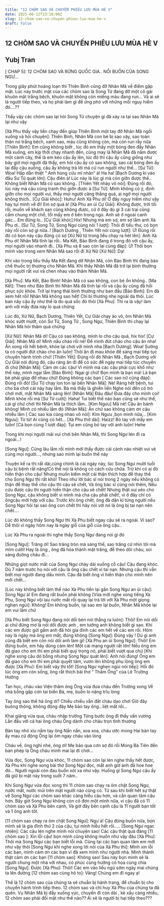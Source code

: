 ```yaml
---
title: "12 CHÒM SAO VÀ CHUYẾN PHIÊU LƯU MÙA HÈ V"
date: 2025-06-12T13:18:00Z
slug: 12-chom-sao-va-chuyen-phieu-luu-mua-he-v
draft: false
---
```


## 12 CHÒM SAO VÀ CHUYẾN PHIÊU LƯU MÙA HÈ V

## Yubj Tran

[ CHAP 5]: 12 CHÒM SAO VÀ RỪNG QUỐC GIA.. NỔI BUỒN CỦA SONG NGƯ…
 
 
 
Trong giây phút hoảng loạn thì Thiên Bình cũng đỡ Nhân Mã về điểm gặp mặt. Lúc này trước mặt của các chòm sao là Song Tử đang đỡ một cô gái khuôn mặt trắng bệch, khuôn mặt không còn miếng máu đang run… Và ai sẽ là người tiếp theo, và họ phải làm gì để ứng phó với những mối nguy hiểm đó….??
 
Thấy vậy các chòm sao lại hỏi Song Tử chuyện gì đã xảy ra tại sao Nhân Mã lại như vậy
 
 
[Xà Phu thấy vậy liền chạy đến giúp Thiên Bình một tay đỡ Nhân Mã ngồi xuống và hỏi chuyện]: Thiên Bình, Nhân Mã con bé bị sao vậy, sao toàn thân nó trắng bệch, xanh xao, máu cũng không còn, mà còn run rẫy nữa
[Thiên Bình]: Em cũng không biết , lúc đó em thấy một bóng đen đẩy Nhân Mã xuống, em kịp thời chạy nhanh đến, cũng may là Nhân Mã đã nắm được một cành cây, thế là em kéo cậu ấy lên, lúc đó thì cậu ấy cũng giống như bây giờ mọi người đã thấy, em hỏi cậu ấy có sao không, sao cái bóng đen ấy lại đẩy cậu xuống, cậu ấy không trả lời mà cứ run người như thế… 
[Sư Tử]: Woa! Hấp dẫn thiệt “ Anh hùng cứu mĩ nhân” à! Ha ha!
[Bạch Dương kí vào đầu Sư Tử quát lớn]: Cậu điên à! Lúc này là lúc gì mà còn giỡn được thế.. Không biết Nhân Mã có sao không..
[Thiên Yết nhảy vô nói]: Đúng rồi đó, lúc này mà cậu cũng tranh thủ giỡn được à
[Sư Tử]: Mình không có ý, định giỡn cho mọi người vui, thấy mọi người căng thẳng quá, ai ngờ mọi người không thích..
[Cự Giải khóc]: Huhu! Anh Xà Phu ơi! Ở đây nguy hiềm như vậy hay tụi mình về đi! Em sợ quá à!
[Xà Phu an ủi Cự Giải]: Không được, trời tối rồi, muốn về khách sạn cũng không được, cứ ở đây dù gì 3 cái trại cũng cấm chung một chỗ, tối mấy em ở bên trong ngủ. Anh sẽ ở ngoài canh gác… Em đừng lo..
[Cự Giải khóc]:Hix! Nhưng mà em sợ, em sợ lắm anh Xà Phu ơi..
[Sư Tử, Song Tử, Song Ngư cùng nói 1 lượt]: Thôi đi tiểu thư, có bọn này rồi còn sợ gì nữa..!
[Bạch Dương , Thiên Yết nói cùng lượt]: Ừ! Đúng rồi đó có bọn này cậu đừng có sợ 
[Xử Nữ từ trong liều chạy ra hét lên]: Anh Xà Phu ơi! Nhân Mã tĩnh lại rồi.. Ma Kết, Bảo Bình đang ở trong đó với cậu ấy, mọi người vào nhanh đi..
[Xà Phu và 8 sao còn lại cùng đáp]: Ừ! Thôi bọn mình vào trong xem Nhân Mã sao rồi đi Xử Nữ
[Xử Nữ]: Dạ!
 
Khi vào trong liều thấy Ma Kết đang dỡ Nhân Mã, còn Bảo Bình thì đang bào chế thuốc trị thương cho Nhân Mã. Khi thấy Nhân Mã đã trở lại bình thường mọi người rất vui và chen nhau vào thăm Nhân Mã.
 
[Xà Phu]: Ma Kết, Bảo Bình! Nhân Mã có sao không, con bé ổn không..
[Ma Kết]: Theo như Bảo Bình thì Nhân Mã đã tĩnh lại rồi và cậu ấy cũng đã hồi phục sức khỏe. Trở lại trạng thái bình thường như ban đầu
[Bảo Bình]: Em đã xem hết rồi! Nhân Mã không sao hết! Chỉ bị thương nhẹ ngoài da thôi. Lúc ban nãy cậu ấy như thế là do quá sốc đó thôi
[Xà Phu]: Thì ra là vậy! làm anh với mấy đứa này lo quá chừng
 
Lúc đó, Xử Nữ, Bạch Dương, Thiên Yết, Cự Giải chạy ào vô, ôm Nhân Mã khóc sướt mướt, còn Sư Tử, Song Tử , Song Ngư, Thiên Bình thì chạy lại Nhân Mã hỏi thăm quá chừng
 
[Xử Nữ]: Nhân Mã ơi! Cậu có sao không, mình lo cho cậu quá, hix hix!
[Cự Giải]: Nhân Mã ơi! Mình nấu cháo rồi nè! Để mình đút cháo cho cậu ăn nha! Ăn xong rồi hết bệnh, khỏe lại chơi với mình nha
[Bạch Dương]: Woa! Sướng ta có người đút cháo cho ăn luôn! Thôi ăn đi mau khỏe để sáng mai tiếp tục chuyến hành trình chứ!
[Thiên Yết]: Đúng rồi đó Nhân Mã , Bạch Dương với Cự Giải nói đúng đó, cậu ráng ăn đi để có sức để ngày mai tiếp túc chuyến đi chứ
[Nhân Mã]: Cảm ơn các cậu! Vì mình mà các cậu phải cực khổ như thế này, mình ngại lắm
[Bảo Bình]: Ngại gì chứ! Bọn mình là bạn mà! Là bạn bè phải giúp đỡ nhau chứ! Đúng không các bạn
[ Các sao nữ cũng đáp]: Đúng rồi đó!
[Sư Tử chạy lon ton lại bên Nhân Mã]: Nè! Ráng hết bệnh, tui cho bà chơi cái này hay lắm. Bà mà thấy là ghiền liền
Nghe nói đến có trò chơi mới, mắt Nhân Mã sáng lên!
[Nhân Mã] Đâu đâu! Đưa đây cho mình coi! Mình khỏe rồi mà
[Sư Tử cười]: Haha! Tui biết thế nào bạn cũng sẽ như thế, cái gì chứ chơi thì Nhân Mã ta thích lắm..
[Kim Ngưu] Mã nè! Cậu ăn bánh không! Mình có nhiều lắm đó
[Nhân Mã]: Ăn chứ sao không cảm ơn cậu nhiều lắm
[ Các sao kia cũng nhào vô nói]: Kim Ngưu ,bọn mình nữa,..
[Kim Ngưu]: Từ từ! Ai cũng có hết…
[Xà Phu thở dài]: Haizz! Bó tay với mấy em luôn!
[Cả bọn cùng 1 lượt đáp]: Tụi em cũng bó tay với anh luôn! Hehe
 
Trong khi mọi người mãi vui chơi bên Nhân Mã, thì Song Ngư lén đi ra ngoài…!
 
[Song Ngư]: Cũng lâu lắm rồi mình mới thấy được cái cảnh náo nhiệt vui vẻ cùng mọi người…, nhưng sao mình lại buồn thề này
 
Truyện kể ra thì rất dài,cũng chính là cái ngày này, lúc Song Ngư mười tuồi cậu bị bệnh rất nặng!Có thế nói là không có cách cứu chữa. Trừ khi có ai đó hiến thận cho cậu! Nhưng muốn kiếm một cái thận thích hợp để thay thế cho Song Ngư thì rất khó! Theo như lời bác sĩ nói trong 2 ngày nếu không có thận để thay thế cho cậu thì cậu sẽ chết, Và ông bác sĩ cũng nói thêm, Nếu cứu được cậu thì người hiến thận cho cậu sẽ chết! Nhưng thật xui xẻo cho Song Ngư, cậu không biết vì mình mà cha cậu phải chết!, vì ở đây chỉ có ôngcậu mới hợp với cậu. Trước khi ông chết, ông đã dặn kĩ từng người nếu Song Ngư hỏi tại sao ông con chết thì hãy nói với nó là ông bị tai nạn nên chết….
 
Lúc đó không thấy Song Ngư thì Xà Phu biết ngay cậu sẽ ra ngoài. Vì sao? Dễ thôi vì ngày hôm nay là ngày giỗ của giỗ của ông cậu..
 
Lúc Xà Phu ra ngoài thì nghe thấy Song Ngư đang nói gì đó
 
[Song Ngư]: Trăng ơi! Sao trăng tròn mà sáng thế, sao trăng cứ nhìn tôi mà mĩm cười! Hay là ông , ông đã hóa thành mặt trăng, đễ theo dõi cháu, soi sáng đường cháu đi…
 
Những giọt nước mắt của Song Ngư chảy dài xuống cổ cậu! Cậu đang khóc. Dù 7 năm trước họ nói với cậu là ông cậu chết vì tai nạn. Nhưng cậu thì vẫn biết mọi người đang dấu mình. Cậu đã biết ông vì hiến thận cho mình nên mới chết…
 
[Lúc này không biết làm thế nào Xà Phu tiến lại gần Song Ngư an ủi cậu]: Song Ngư à! Em đang rất buồn phải không
[Vừa mới nghe xong tiếng Xà Phu, Song Ngư vội lau nước mắt rồi quay lại trả lời với Xà Phu một giọng nghẹn ngùi]: Không! Em không buồn, tại sao em lại buồn, Nhân Mã khỏe lại em vui lắm chứ
 
[Xà Phu biết Song Ngư đang nói dối bèn nói thẳng ra luôn]: Thôi! Em nói dối ai chứ đừng mơ là nói dối được anh , em tưởng anh không biết gì sao. Khi các em được gửi gấm anh đã hỏi gia đình các em hết về các em rồi. Hôm nay là ngày mà ông em mất, đúng không
[Song Ngư]: Đúng vậy ! Dù gì anh cũng đã biết em còn nói dối anh làm gì!
[Xà Phu an ủi Song Ngư]: Thôi! Em đừng buồn, em hãy dũng cảm lên! Một cái mạng người rất lớn! Nếu ông em đã giao cho em thì em phải biết quý trọng nó, phải biết vượt qua chứ
[Khi nghe xong câu dó bỗng nhưng Song Ngư quát lên]: Anh nói đúng! Ông em đã giao cho em thì em phải quyết tâm, vươn lên không phụ lòng ông em được
[Xà Phu]: Em biết vậy thì tốt!
[Song Ngư nghẹn ngùi nói tiếp]: Hồi đó lúc ông em còn sống, ông rất thích bài thơ “ Thăm Ông” của Lê Trường Hưởng
 
Tan học, cháu vào Viện thăm ông
Ông vừa đưa cháu đến Trường xong
Về nhà bỗng gặp cơn tai biến
Bà, mẹ, buồn lo nặng trĩu lòng
 
Tay ông sao thế hả ông ơi?
Chiều chiều vẫn đắt cháu dạo chơi
Giờ đây buông thõng, không động đậy
Mẹ bảo tay ông…liệt mất rồi…
 
Khai giảng vừa qua, cháu nhập trường
Từng bước ông đi thấy vấn vương
Lần đầu với cả hai ông cháu
Ông dành cho cháu trọn tình thương
 
Bàn tay nhỏ xíu nắm tay ông
Nắn nắn, xoa xoa, cháu ước mong
Hai bàn tay ấy mau cử động
Ông lại ôm ngay cháu vào lòng
 
Cháu về, ông nghỉ nhé, ông ơi!
Mẹ bảo qua cơn sợ đó rồi
Mong Bà Tiên đến ban phép lạ
Ông cháu mình mai lại đi chơi…
 
Vừa đọc, Song Ngư vừa khóc, 11 chòm sao còn lại lén nghe thấy hết được, Xà Phu khi nghe xong bài thơ Song Ngư đọc, mắt anh giờ anh đã hoe hoe đỏ… Người ngoài còn đau buồn xót xa như vậy. Huống gì Song Ngư cậu ấy đã giữ bí mật này trong suốt 7 năm..
 
Khi Song Ngư vừa đọc xong thì 11 chòm sao chạy ra ôm chặt Song Ngư, nước mắt, nước mũi trên mặt người nào cũng có. Từ sau khi biết hết sự thật về Song Ngư các chòm sao khác càng hiểu cậu hơn, và cần quan tâm cậu hơn. Bây giờ Song Ngư không còn cô đơn một mình nữa, vì cậu đã có 11 chòm sao và Xà Phu bên cạnh, Và giờ đây bên cạnh cậu là 11 người bạn tốt và 1 ông anh tốt.
 
[11 chòm sao chạy ra ôm chặt Song Ngư]: Ngư à! Cậu đừng buồn nữa, bọn mình sẽ là gia đình thứ 2 của cậu, tụi mình hiễu hết rồi…..
[Song Ngư ngạc nhiên]: Các cậu lén nghe mình nói chuyện sao! Các cậu thật quá đáng
[11 chòm sao ]: Xin lỗi cậu! bọn mình cũng không muốn như vậy đâu
[Xà Phu]: Thôi mà Song Ngư các bạn biết lỗi mà. Cũng tại các bạn quan tâm em mới như vậy thôi
[Song Ngư khi nghe xong lời nói của Xà Phu thì]: Mình xin lỗi các bạn, mình cảm ơn các bạn vì đã xem mình như người nhà. Mình thành thật cảm ơn các bạn
[11 chòm sao]: Không sao! Sau này bọn mình sẽ là người chung một nhà với nhau, có phúc cùng hưởng có họa cùng chia
[Song Ngư]: Được
[Xà Phu]: Thôi! Các em vào liều ngủ sớm ngày mai chúng ta lên đường
[12 chòm sao cùng hô to]: Vâng! Chúng em đi ngay ạ!
 
Thế là 12 chòm sao của chúng ta sê chuẫn bị hành trang, để chuẩn bị cho chuyến hành trình tiếp theo. 12 chòm sao và chỉ huy Xà Phu của chúng ta đã quên. Vụ Nhân Mã bị đẩy xuống vực, chuyến đi còn dài , kẻ xấu càng nhiều, 12 chòm sao phải đối mặt như thế nào?? Ai sẽ là người bị hại tiếp theo???